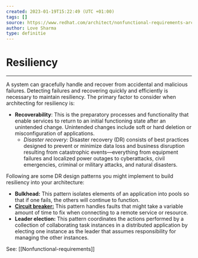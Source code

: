 ```yaml
---
created: 2023-01-19T15:22:49 (UTC +01:00)
tags: []
source: https://www.redhat.com/architect/nonfunctional-requirements-architecture?utm_campaign=refferal&utm_medium=refferal&utm_source=futurecx
author: Love Sharma
type: definitie
---
```


# Resiliency
---
A system can gracefully handle and recover from accidental and malicious failures. Detecting failures and recovering quickly and efficiently is necessary to maintain resiliency. The primary factor to consider when architecting for resiliency is:

-   **Recoverability**: This is the preparatory processes and functionality that enable services to return to an initial functioning state after an unintended change. Unintended changes include soft or hard deletion or misconfiguration of applications.
    -   _Disaster recovery:_ Disaster recovery (DR) consists of best practices designed to prevent or minimize data loss and business disruption resulting from catastrophic events—everything from equipment failures and localized power outages to cyberattacks, civil emergencies, criminal or military attacks, and natural disasters.

Following are some DR design patterns you might implement to build resiliency into your architecture:

-   **Bulkhead:** This pattern isolates elements of an application into pools so that if one fails, the others will continue to function.
-   [**Circuit breaker:**](https://www.redhat.com/architect/circuit-breaker-architecture-pattern) This pattern handles faults that might take a variable amount of time to fix when connecting to a remote service or resource.
-   **Leader election:** This pattern coordinates the actions performed by a collection of collaborating task instances in a distributed application by electing one instance as the leader that assumes responsibility for managing the other instances.


See: [[Nonfunctional-requirements]]